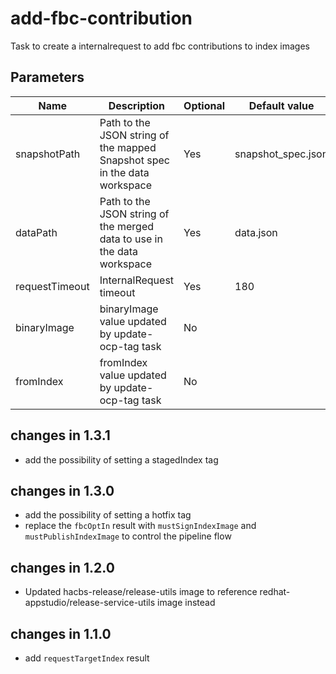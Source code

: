 # add-fbc-contribution

Task to create a internalrequest to add fbc contributions to index images

## Parameters

| Name           | Description                                                               | Optional | Default value        |
|----------------|---------------------------------------------------------------------------|----------|----------------------|
| snapshotPath   | Path to the JSON string of the mapped Snapshot spec in the data workspace | Yes      | snapshot_spec.json   |
| dataPath       | Path to the JSON string of the merged data to use in the data workspace   | Yes      | data.json            |
| requestTimeout | InternalRequest timeout                                                   | Yes      | 180                  |
| binaryImage    | binaryImage value updated by update-ocp-tag task                          | No       |                      |
| fromIndex      | fromIndex value updated by update-ocp-tag task                            | No       |                      |

## changes in 1.3.1
- add the possibility of setting a stagedIndex tag
 
## changes in 1.3.0
- add the possibility of setting a hotfix tag
- replace the `fbcOptIn` result with `mustSignIndexImage` and `mustPublishIndexImage`
  to control the pipeline flow

## changes in 1.2.0
- Updated hacbs-release/release-utils image to reference redhat-appstudio/release-service-utils image instead

## changes in 1.1.0
- add `requestTargetIndex` result
